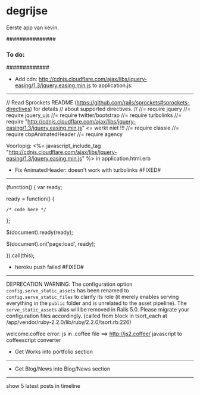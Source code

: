 # degrijse

Eerste app van kevin.

###############
### To do: ###
#############

- Add cdn: http://cdnjs.cloudflare.com/ajax/libs/jquery-easing/1.3/jquery.easing.min.js to application.js:
-----------------------------------------------------------------------------------------------------------

// Read Sprockets README (https://github.com/rails/sprockets#sprockets-directives) for details
// about supported directives.
//
//= require jquery
//= require jquery_ujs
//= require twitter/bootstrap
//= require turbolinks
//= require "http://cdnjs.cloudflare.com/ajax/libs/jquery-easing/1.3/jquery.easing.min.js" <= werkt niet !!!
//= require classie
//= require cbpAnimatedHeader
//= require agency

Voorlopig: <%= javascript_include_tag "http://cdnjs.cloudflare.com/ajax/libs/jquery-easing/1.3/jquery.easing.min.js" %> in application.html.erb

- Fix AnimatedHeader: doesn't work with turbolinks #FIXED#
-----------------------------------------------------------

(function() {
  var ready;

  ready = function() {

  	/* code here */

  };

  $(document).ready(ready);

  $(document).on('page:load', ready);

}).call(this);


- heroku push failed #FIXED#
----------------------------
DEPRECATION WARNING: The configuration option `config.serve_static_assets` has been renamed to `config.serve_static_files` to clarify its role (it merely enables serving everything in the `public` folder and is unrelated to the asset pipeline). The `serve_static_assets` alias will be removed in Rails 5.0. Please migrate your configuration files accordingly. (called from block in tsort_each at /app/vendor/ruby-2.2.0/lib/ruby/2.2.0/tsort.rb:226)

welcome.coffee error: js in .coffee file ==> http://js2.coffee/ javascript to coffeescript converter


- Get Works into portfolio section
-----------------------------------

<!-- Portfolio Modals -->
<!-- Use the modals below to showcase details about your portfolio projects! -->


- Get Blog/News into Blog/News section
---------------------------------------

show 5 latest posts in timeline

